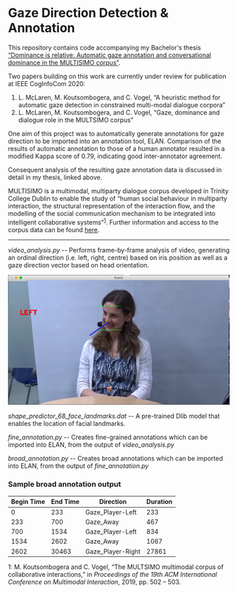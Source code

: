 # Gaze Direction Detection & Annotation
This repository contains code accompanying my Bachelor's thesis [“Dominance is relative: Automatic gaze annotation and conversational dominance in the MULTISIMO corpus”](/resources/thesis.pdf).

Two papers building on this work are currently under review for publication at IEEE CogInfoCom 2020:
1. L. McLaren, M. Koutsombogera, and C. Vogel, “A heuristic method for automatic gaze detection in constrained multi-modal dialogue corpora”
2. L. McLaren, M. Koutsombogera, and C. Vogel, “Gaze, dominance and dialogue role in the MULTSIMO corpus”

One aim of this project was to automatically generate annotations for gaze direction to be imported into an annotation tool, ELAN. Comparison of the results of automatic annotation to those of a human annotator resulted in a modified Kappa score of 0.79, indicating good inter-annotator agreement.

Consequent analysis of the resulting gaze annotation data is discussed in detail in my thesis, linked above.

MULTISIMO is a multimodal, multiparty dialogue corpus developed in Trinity College Dublin to enable the study of “human social behaviour in multiparty interaction, the structural representation of the interaction flow, and the modelling of the social communication mechanism to be integrated into intelligent collaborative systems”<sup>[1](#myfootnote1)</sup>. Further information and access to the corpus data can be found [here](http://multisimo.eu).

***

*video_analysis.py* -- Performs frame-by-frame analysis of video, generating an ordinal direction (i.e. left, right, centre) based on iris position as well as a gaze direction vector based on head orientation. 

![Sample of Analysis](/resources/sample_frame.png "Sample of Analysis")

*shape_predictor_68_face_landmarks.dat* -- A pre-trained Dlib model that enables the location of facial landmarks.

*fine_annotation.py* -- Creates fine-grained annotations which can be imported into ELAN, from the output of *video_analysis.py*

*broad_annotation.py* -- Creates broad annotations which can be imported into ELAN, from the output of *fine_annotation.py*

### Sample broad annotation output 
|Begin Time | End Time | Direction         | Duration |
|-----------|----------|-------------------|----------|
| 0         | 233      | Gaze_Player-Left  | 233      |
| 233       | 700      | Gaze_Away         | 467      |
| 700       | 1534     | Gaze_Player-Left  | 834      |
| 1534      | 2602     | Gaze_Away         | 1067     |
| 2602      | 30463    | Gaze_Player-Right | 27861    |


<a name="myfootnote1">1</a>: M. Koutsombogera and C. Vogel, “The MULTSIMO multimodal corpus of collaborative interactions,” in *Proceedings of the 19th ACM International Conference on Multimodal Interaction*, 2019, pp. 502 – 503.
